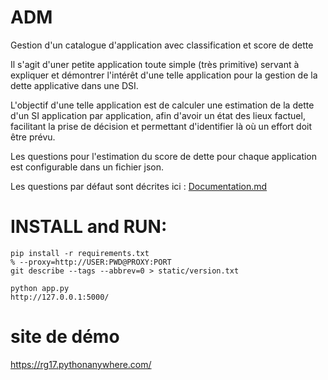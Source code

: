 # ADM
Gestion d'un catalogue d'application avec classification et score de dette

Il s'agit d'uner petite application toute simple (très primitive) servant à expliquer et démontrer l'intérêt d'une telle application pour la gestion de la dette applicative dans une DSI.

L'objectif d'une telle application est de calculer une estimation de la dette d'un SI application par application, afin d'avoir un état des lieux factuel, facilitant la prise de décision et permettant d'identifier là où un effort doit être prévu.

Les questions pour l'estimation du score de dette pour chaque application est configurable dans un fichier json. 

Les questions par défaut sont décrites ici : [Documentation.md](/documentation.md)

# INSTALL and RUN:
```
pip install -r requirements.txt
% --proxy=http://USER:PWD@PROXY:PORT
git describe --tags --abbrev=0 > static/version.txt

python app.py
http://127.0.0.1:5000/
```
# site de démo
https://rg17.pythonanywhere.com/
